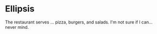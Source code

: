 # Ellipsis

The restaurant serves ... pizza, burgers, and salads.
I'm not sure if I can… never mind.
